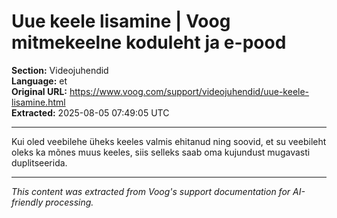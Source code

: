# Uue keele lisamine | Voog mitmekeelne koduleht ja e-pood

**Section:** Videojuhendid  
**Language:** et  
**Original URL:** https://www.voog.com/support/videojuhendid/uue-keele-lisamine.html  
**Extracted:** 2025-08-05 07:49:05 UTC

---

Kui oled veebilehe üheks keeles valmis ehitanud ning soovid, et su veebileht oleks ka mõnes muus keeles, siis selleks saab oma kujundust mugavasti duplitseerida.

---

*This content was extracted from Voog's support documentation for AI-friendly processing.*
